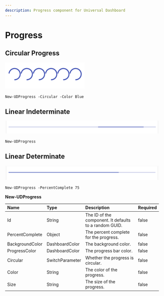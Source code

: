 ```yaml
---
description: Progress component for Universal Dashboard
---
```


# Progress

## Circular Progress

![](../../../.gitbook/assets/image%20%2875%29.png)

```text
New-UDProgress -Circular -Color Blue 
```

## Linear Indeterminate

![](../../../.gitbook/assets/image%20%2860%29.png)

```text
New-UDProgress
```

## Linear Determinate

![](../../../.gitbook/assets/image%20%2866%29.png)

```text
New-UDProgress -PercentComplete 75
```



**New-UDProgress**

| Name | Type | Description | Required |
| :--- | :--- | :--- | :--- |
| Id | String | The ID of the component. It defaults to a random GUID. | false |
| PercentComplete | Object | The percent complete for the progress. | false |
| BackgroundColor | DashboardColor | The background color. | false |
| ProgressColor | DashboardColor | The progress bar color. | false |
| Circular | SwitchParameter | Whether the progress is circular. | false |
| Color | String | The color of the progress. | false |
| Size | String | The size of the progress. | false |

